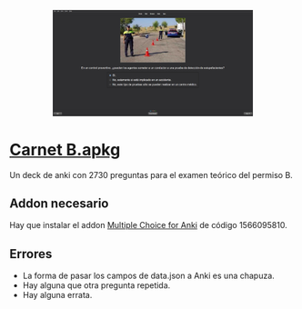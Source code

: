 
<div align="center">
  <p float="left">
    <img src="preview3.png" width="70%" height="70%">
  </p>
</div>

# </center>[Carnet B.apkg](https://github.com/donmerendolo/anki-carnet-B/raw/master/Carnet%20B.apkg)</center>
Un deck de anki con 2730 preguntas para el examen teórico del permiso B.

## Addon necesario
Hay que instalar el addon [Multiple Choice for Anki](https://ankiweb.net/shared/info/1566095810) de código 1566095810.

## Errores

 - La forma de pasar los campos de data.json a Anki es una chapuza.
 - Hay alguna que otra pregunta repetida.
 - Hay alguna errata.
 